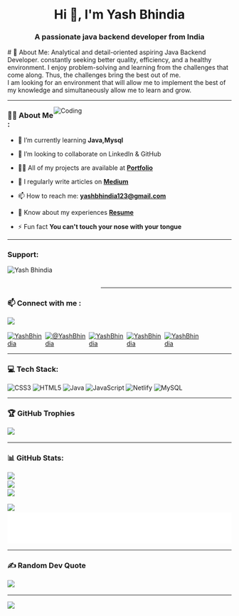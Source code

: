 <h1 align="center">Hi 👋, I'm Yash Bhindia</h1>
<h3 align="center">A passionate java backend developer from India</h3>
# 💫 About Me:
Analytical and detail-oriented aspiring Java Backend Developer. constantly seeking better quality, efficiency, and a healthy environment. I enjoy problem-solving and learning from the challenges that come along. Thus, the challenges bring the best out of me.<br>I am looking for an environment that will allow me to implement the best of my knowledge and simultaneously allow me to learn and grow.

---

<div>
    <img align="right" alt="Coding" width="400" src="https://i.pinimg.com/originals/18/a4/94/18a4949fc9c8067172d3b96e302e7097.gif">
</div>

### :woman_technologist: About Me :
 
- 🌱 I’m currently learning **Java,Mysql**

- 👯 I’m looking to collaborate on LinkedIn & GitHub

- 👨‍💻 All of my projects are available at [**Portfolio**](https://yashbhindia.github.io/PortfolioOfficial/)

- 📝 I regularly write articles on [**Medium**](https://medium.com/@yashbhindia123)

- 📫 How to reach me: **yashbhindia123@gmail.com**

- 📄 Know about my experiences [**Resume**](https://drive.google.com/file/d/1dyfhLzQ4Wyu539Q-x0FiPoN3lxz_pbqQ/view?usp=sharing)

- ⚡ Fun fact **You can't touch your nose with your tongue**

---

<h3 align="left">Support:</h3>
<p><a href="https://www.buymeacoffee.com/Yash Bhindia"> <img align="left" src="https://cdn.buymeacoffee.com/buttons/v2/default-yellow.png" height="50" width="210" alt="Yash Bhindia" /></a></p><br><br>

---
### :mailbox: Connect with me :

<img src="https://raw.githubusercontent.com/ShahriarShafin/ShahriarShafin/main/Assets/handshake.gif" width="100px" style="max-width: 100%;"><br>

<p align="left"; style="display: flex;justify-content: space-evenly;width: 40%;">
<a href="https://www.linkedin.com/in/yash-bhindia-0a967b229/" target="blank"><img align="center" src="https://raw.githubusercontent.com/rahuldkjain/github-profile-readme-generator/master/src/images/icons/Social/linked-in-alt.svg" alt="YashBhindia" height="40" width="50" /></a>&nbsp;   &nbsp;
<a href="https://medium.com/@yashbhindia123" target="blank"><img align="center" src="https://raw.githubusercontent.com/rahuldkjain/github-profile-readme-generator/master/src/images/icons/Social/medium.svg" alt="@YashBhindia" height="40" width="50" /></a>&nbsp;   &nbsp;
<a href="https://www.facebook.com/profile.php?id=100008912116349" target="blank"><img align="center" src="https://raw.githubusercontent.com/rahuldkjain/github-profile-readme-generator/master/src/images/icons/Social/facebook.svg" alt="YashBhindia" height="40" width="50" /></a>&nbsp;   &nbsp;
<a href="https://www.instagram.com/yashbhindia/" target="blank"><img align="center" src="https://raw.githubusercontent.com/rahuldkjain/github-profile-readme-generator/master/src/images/icons/Social/instagram.svg" alt="YashBhindia" height="40" width="50" /></a>&nbsp;   &nbsp;
<a href="https://leetcode.com/YASHBHINDIA/" target="blank"><img align="center" src="https://raw.githubusercontent.com/rahuldkjain/github-profile-readme-generator/master/src/images/icons/Social/leet-code.svg" alt="YashBhindia" height="40" width="50" /></a>&nbsp;   &nbsp;
</p>

---

### 💻 Tech Stack:
![CSS3](https://img.shields.io/badge/css3-%231572B6.svg?style=for-the-badge&logo=css3&logoColor=white) ![HTML5](https://img.shields.io/badge/html5-%23E34F26.svg?style=for-the-badge&logo=html5&logoColor=white) ![Java](https://img.shields.io/badge/java-%23ED8B00.svg?style=for-the-badge&logo=java&logoColor=white) ![JavaScript](https://img.shields.io/badge/javascript-%23323330.svg?style=for-the-badge&logo=javascript&logoColor=%23F7DF1E) ![Netlify](https://img.shields.io/badge/netlify-%23000000.svg?style=for-the-badge&logo=netlify&logoColor=#00C7B7) ![MySQL](https://img.shields.io/badge/mysql-%2300f.svg?style=for-the-badge&logo=mysql&logoColor=white)

---

### 🏆 GitHub Trophies
![](https://github-profile-trophy.vercel.app/?username=YashBhindia&theme=radical&no-frame=false&no-bg=true&margin-w=4)

---
### 📊 GitHub Stats:
![](https://github-readme-stats.vercel.app/api?username=YashBhindia&theme=dark&hide_border=false&include_all_commits=false&count_private=false)<br/>
![](https://github-readme-streak-stats.herokuapp.com/?user=YashBhindia&theme=dark&hide_border=false)<br/>
![](https://github-readme-stats.vercel.app/api/top-langs/?username=YashBhindia&theme=dark&hide_border=false&include_all_commits=false&count_private=false&layout=compact)

<img src="https://activity-graph.herokuapp.com/graph?username=YashBhindia&theme=xcode">

<code>
<a target="_blank" rel="noopener noreferrer" href="https://github.com/Kushal997-das/Kushal997-das/blob/master/Profile%20generator/marquee.svg"><img align="center" height="70" alt="Thanks" width="100%" src="https://github.com/Kushal997-das/Kushal997-das/raw/master/Profile%20generator/marquee.svg" style="max-width: 100%;"></a>
</code>

---

### ✍️ Random Dev Quote
![](https://quotes-github-readme.vercel.app/api?type=horizontal&theme=radical)

---
[![](https://visitcount.itsvg.in/api?id=YashBhindia&icon=0&color=0)](https://visitcount.itsvg.in)


